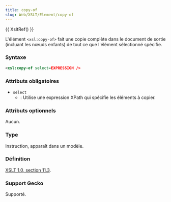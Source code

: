 ```yaml
---
title: copy-of
slug: Web/XSLT/Element/copy-of
---
```


{{ XsltRef() }}

L'élément `<xsl:copy-of>` fait une copie complète dans le document de sortie (incluant les nœuds enfants) de tout ce que l'élément sélectionné spécifie.

### Syntaxe

```xml
<xsl:copy-of select=EXPRESSION />
```

### Attributs obligatoires

- `select`
  - : Utilise une expression XPath qui spécifie les éléments à copier.

### Attributs optionnels

Aucun.

### Type

Instruction, apparaît dans un modèle.

### Définition

[XSLT 1.0, section 11.3](http://www.w3.org/TR/xslt#copy-of).

### Support Gecko

Supporté.
